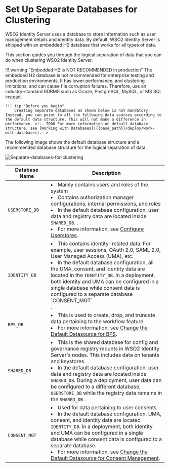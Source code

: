 # Set Up Separate Databases for Clustering

WSO2 Identity Server uses a database to store information such as user management details and identity data. By default, WSO2 Identity Server is shipped with an embedded H2 database that works for all types of data.

This section guides you through the logical separation of data that you
can do when clustering WSO2 Identity Server.

!!! warning "Embedded H2 is NOT RECOMMENDED in production"
    The embedded H2 database is not recommended for enterprise testing and production environments. It has lower performance, and clustering limitations, and can cause file corruption failures. Therefore, use an industry-standard RDBMS such as Oracle, PostgreSQL, MySQL, or MS SQL instead.

    !!! tip "Before you begin"
        Creating separate databases as shown below is not mandatory. Instead, you can point to all the following data sources according to the default data structure. This will not make a difference in performance. <!-- TODO For more information on default database structure, see [Working with Databases]({{base_path}}/deploy/work-with-databases).-->

The following image shows the default database structure and a recommended database structure for the logical separation of data.

![Separate-databases-for-clustering]({{base_path}}/assets/img/setup/deploy/separate-databases-for-clustering.png)

<table>
<thead>
<tr class="header">
<th>Database Name</th>
<th>Description</th>
</tr>
</thead>
<tbody>
<tr class="odd">
<td><code>USERSTORE_DB</code></td>
<td>
<li>Mainly contains users and roles of the system</li>
<li>Contains authorization manager configurations, internal permissions, and roles</li>
<li>In the default database configuration, user data and registry data are located inside <code>SHARED_DB</code>.
.</li>
<li>For more information, see <a href="{{base_path}}/guides/users/user-stores/">Configure Userstores</a>.</li>
</td>
</tr>
<tr class="even">
<td><code>IDENTITY_DB</code></td>
<td>
<li>This contains identity-related data. For example, user sessions, OAuth 2.0, SAML 2.0, User Managed Access (UMA), etc.</li>
<li>In the default database configuration, all the UMA, consent, and identity data are located  in the <code>IDENTITY_DB</code>. In a deployment, both identity and UMA can be configured in a single database while consent data is configured to a separate database `CONSENT_MGT`</li>.
<!--<li>For more information, see <a href="{{base_path}}/deploy/work-with-databases">Working with Databases</a>.</li>-->
</td>
</tr>
<tr class="even">
<td><code>BPS_DB</code></td>
<td>
<li>This is used to create, drop, and truncate data pertaining to the workflow feature.</li>
<li>For more information, see <a href="{{base_path}}/deploy/change-datasource-bpsds">Change the Default Datasource for BPS</a>.</li>
</td>
</tr>
<tr class="odd">
<td><code>SHARED_DB</code></td>
<td>
<li>This is the shared database for config and governance registry mounts in WSO2 Identity Server's nodes. This includes data on tenants and keystores.</li>
<li>In the default database configuration, user data and registry data are located inside <code>SHARED_DB</code>.
During a deployment, user data can be configured to a different database, <code>USERSTORE_DB</code> while the registry
 data remains in the <code>SHARED_DB</code>
.</li>
<!--<li>For more information, see <a href="{{base_path}}/deploy/work-with-databases">Working with Databases</a>.</li>-->
</td>
</tr>
<tr class="even">
<td><code>             CONSENT_MGT          </code></td>
<td>
<li>Used for data pertaining to user consents</li>
<li>In the default database configuration, UMA, consent, and identity data are located <code>IDENTITY_DB</code>. 
In a deployment, both identity and UMA can be configured in a single database while consent data is configured to a separate 
database.</li>
<li>For more information, see <a href="{{base_path}}/deploy/change-datasource-consent-management">Change the Default Datasource for 
Consent Management</a>.</li>
</td>
</tr>
</tbody>
</table>

<!-- TODO !!! note
    For more information on `SHARED_DB` and `IDENTITY_DB`, see [Working with Databases]({{base_path}}/deploy/work-with-databases/).-->
